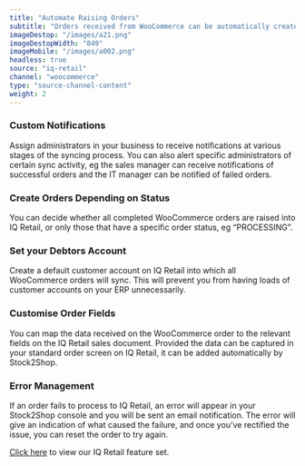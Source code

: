 ```yaml
---
title: "Automate Raising Orders"
subtitle: "Orders received from WooCommerce can be automatically created in IQ Retail as a sales order."
imageDestop: "/images/a21.png"
imageDestopWidth: "849"
imageMobile: "/images/a002.png"
headless: true
source: "iq-retail"
channel: "woocommerce"
type: "source-channel-content"
weight: 2
---
```


### Custom Notifications
Assign administrators in your business to receive notifications at various stages of the syncing process. You can also alert specific administrators of certain sync activity, eg the sales manager can receive notifications of successful orders and the IT manager can be notified of failed orders.

### Create Orders Depending on Status
You can decide whether all completed WooCommerce orders are raised into IQ Retail, or only those that have a specific order status, eg “PROCESSING”.

### Set your Debtors Account
Create a default customer account on IQ Retail into which all WooCommerce orders will sync. This will prevent you from having loads of customer accounts on your ERP unnecessarily.

### Customise Order Fields
You can map the data received on the WooCommerce order to the relevant fields on the IQ Retail sales document. Provided the data can be captured in your standard order screen on IQ Retail, it can be added automatically by Stock2Shop.

### Error Management
If an order fails to process to IQ Retail, an error will appear in your Stock2Shop console and you will be sent an email notification. The error will give an indication of what caused the failure, and once you’ve rectified the issue, you can reset the order to try again.

[Click here](/help/features/iq-retail/ "IQ Retail Features") to view our IQ Retail feature set.